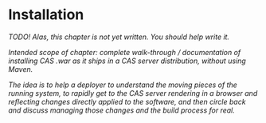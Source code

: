 # Installation #

_TODO! Alas, this chapter is not yet written.  You should help write it._

_Intended scope of chapter: complete walk-through / documentation of installing CAS .war as it ships in a CAS server distribution, *without* using Maven._

_The idea is to help a deployer to understand the moving pieces of the running system, to rapidly get to the CAS server rendering in a browser and reflecting changes directly applied to the software, and then circle back and discuss managing those changes and the build process for real._



